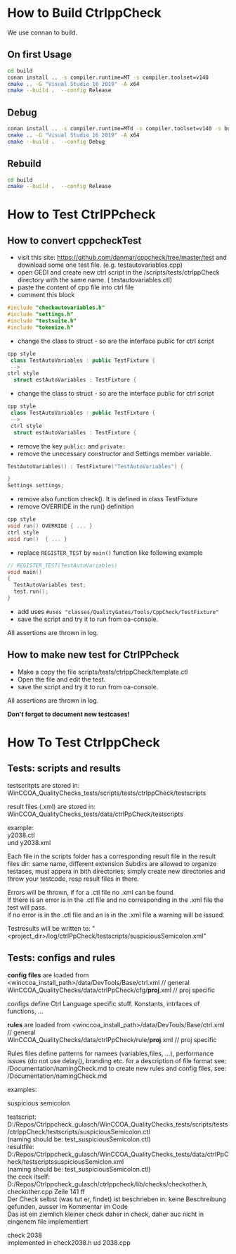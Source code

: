 # How to Build CtrlppCheck

We use connan to build.

## On first Usage

```bash
cd build
conan install .. -s compiler.runtime=MT -s compiler.toolset=v140
cmake .. -G "Visual Studio 16 2019" -A x64
cmake --build .  --config Release
```

## Debug

```bash 
conan install .. -s compiler.runtime=MTd -s compiler.toolset=v140 -s build_type=Debug --build=missing
cmake .. -G "Visual Studio 16 2019" -A x64
cmake --build .  --config Debug
```

## Rebuild

```bash
cd build
cmake --build .  --config Release
```

# How to Test CtrlPPcheck

## How to convert cppcheckTest

+ visit this site: <https://github.com/danmar/cppcheck/tree/master/test> and download some one test file.  (e.g. testautovariables.cpp)
+ open GEDI and create new ctrl script in the /scripts/tests/ctrlppCheck directory with the same name. ( testautovariables.ctl)
+ paste the content of cpp file into ctrl file
+ comment this block

```cpp
#include "checkautovariables.h"
#include "settings.h"
#include "testsuite.h"
#include "tokenize.h"
```

+ change the class to struct - so are the interface public for ctrl script

```cpp
cpp style
 class TestAutoVariables : public TestFixture {
 --> 
ctrl style
  struct estAutoVariables : TestFixture {
```

+ change the class to struct - so are the interface public for ctrl script

```cpp
cpp style
 class TestAutoVariables : public TestFixture {
 --> 
 ctrl style
  struct estAutoVariables : TestFixture {
```

+ remove the key `public:` and `private:`
+ remove the unecessary constructor and Settings member variable.

```cpp
TestAutoVariables() : TestFixture("TestAutoVariables") {

}
Settings settings; 
```

+ remove also function check(). It is defined in class TestFixture
+ remove OVERRIDE in the run() definition

```cpp
cpp style
void run() OVERRIDE { ... }
ctrl style
void run()  { ... }
```

+ replace `REGISTER_TEST` by `main()` function like following example

```cpp
// REGISTER_TEST(TestAutoVariables)
void main()
{
  TestAutoVariables test;
  test.run();
}
```

+ add uses  `#uses "classes/QualityGates/Tools/CppCheck/TestFixture"`
+ save the script and try it to run from oa-console.

 All assertions are thrown in log.

## How to make new test for CtrlPPcheck

+ Make a copy the file scripts/tests/ctrlppCheck/template.ctl
+ Open the file and edit the test.
+ save the script and try it to run from oa-console.

 All assertions are thrown in log.

**Don't forgot to document new testcases!**

# How To Test CtrlppCheck

## Tests: scripts and results

testscritpts are stored in:  
WinCCOA_QualityChecks_tests/scripts/tests/ctrlppCheck/testscripts

result files (.xml) are stored in:  
WinCCOA_QualityChecks_tests/data/ctrlPpCheck/testscripts

example:  
y2038.ctl  
und y2038.xml  

Each file in the scripts folder has a corresponding result file in the result files dir: same name, different extension
Subdirs are allowed to organize testases, must appera in bith directories; simply create new directories and throw your testcode, resp result files in there.  

Errors will be thrown, if for a .ctl file no .xml can be found.  
If there is an error is in the .ctl file and no corresponding <error> in the .xml file the test will pass.  
if  no error is in the .ctl file and an <error> is in the .xml file a warning will be issued.  

Testresults will be written to: "<project_dir>/log/ctrlPpCheck/testscripts/suspiciousSemicolon.xml"

## Tests: configs and rules

**config files** are loaded from 
<winccoa_install_path>/data/DevTools/Base/ctrl.xml // general  
WinCCOA_QualityChecks/data/ctrlPpCheck/cfg/__proj__.xml // proj specific  

configs define Ctrl Language specific stuff. Konstants, intrfaces of functions, ...

**rules** are loaded from
<winccoa_install_path>/data/DevTools/Base/ctrl.xml // general  
WinCCOA_QualityChecks/data/ctrlPpCheck/rule/__proj__.xml // proj specific  

Rules files define patterns
for namees (variables,files, ...), performance issues (do not use delay(), branding etc.
for a description of file format see: /Documentation/namingCheck.md
to create new rules and config files, see: /Documentation/namingCheck.md

examples:  

suspicious semicolon

testscript: D:/Repos/Ctrlppcheck_gulasch/WinCCOA_QualityChecks_tests/scripts/tests/ctrlppCheck/testscripts/suspiciousSemicolon.ctl  
(naming should be: test_suspiciousSemicolon.ctl)  
resultfile: D:/Repos/Ctrlppcheck_gulasch/WinCCOA_QualityChecks_tests/data/ctrlPpCheck/testscriptssuspiciousSemiclon.xml  
(naming should be: test_suspiciousSemicolon.ctl)  
the ceck itself:  
D:/Repos/Ctrlppcheck_gulasch/ctrlppcheck/lib/checks/checkother.h, checkother.cpp Zeile 141 ff  
Der Check selbst (was tut er, findet) ist beschrieben in:  keine Beschreibung gefunden, ausser im Kommentar im Code  
Das ist ein ziemlich kleiner check daher in check, daher auc nicht in eingenem file implementiert  

check 2038  
implemented in check2038.h ud 2038.cpp
